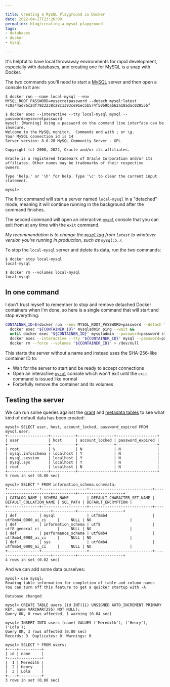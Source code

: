 ```yaml
---

title: Creating a MySQL Playground in Docker
date: 2022-04-27T23:26:00
permalink: blog/creating-a-mysql-playground
tags:
- databases
- docker
- mysql

---
```


It's helpful to have local throwaway environments for rapid development, especially with databases, and creating one for MySQL is a snap with Docker.

The two commands you'll need to start a [MySQL](https://www.mysql.com/) server and then open a console to it are:

```shell
$ docker run --name local-mysql --env MYSQL_ROOT_PASSWORD=mysecretpassword --detach mysql:latest
4c8a44ad76c2df7923238c28c1393ce91ec5b574f50b9bab62a18adac028556f

$ docker exec --interactive --tty local-mysql mysql --password=mysecretpassword
mysql: [Warning] Using a password on the command line interface can be insecure.
Welcome to the MySQL monitor.  Commands end with ; or \g.
Your MySQL connection id is 14
Server version: 8.0.28 MySQL Community Server - GPL

Copyright (c) 2000, 2022, Oracle and/or its affiliates.

Oracle is a registered trademark of Oracle Corporation and/or its
affiliates. Other names may be trademarks of their respective
owners.

Type 'help;' or '\h' for help. Type '\c' to clear the current input statement.

mysql>
```

The first command will start a server named `local-mysql` in a "detached" mode, meaning it will continue running in the background after the command finishes.

The second command will open an interactive [`mysql`](https://dev.mysql.com/doc/refman/8.0/en/mysql.html) console that you can exit from at any time with the `exit` command.

_My recommendation is to change the [`mysql` tag](https://hub.docker.com/_/mysql?tab=tags) from `latest` to whatever version you're running in production, such as `mysql:5.7`._

To stop the `local-mysql` server and delete its data, run the two commands:

```shell
$ docker stop local-mysql
local-mysql

$ docker rm --volumes local-mysql
local-mysql
```

## In one command

I don't trust myself to remember to stop and remove detached Docker containers when I'm done, so here is a single command that will start and stop everything:

```bash
CONTAINER_ID=$(docker run --env MYSQL_ROOT_PASSWORD=password --detach "mysql:${1:-latest}") &&
  docker exec "${CONTAINER_ID}" mysqladmin ping --wait &&
  until docker exec "${CONTAINER_ID}" mysqladmin --password=password status &> /dev/null ; do sleep 1 ; done &&
  docker exec --interactive --tty "${CONTAINER_ID}" mysql --password=password &&
  docker rm --force --volumes "${CONTAINER_ID}" > /dev/null
```

This starts the server without a name and instead uses the SHA-256-like container ID to:

- Wait for the server to start and be ready to accept connections
- Open an interactive [`mysql`](https://dev.mysql.com/doc/refman/8.0/en/mysql.html) console which won't exit until the `exit` command is issued like normal
- Forcefully remove the container and its volumes

## Testing the server

We can run some queries against the [grant](https://dev.mysql.com/doc/refman/8.0/en/grant-tables.html) and [metadata tables](https://dev.mysql.com/doc/refman/8.0/en/information-schema.html) to see what kind of default data has been created:

```shell
mysql> SELECT user, host, account_locked, password_expired FROM mysql.user;
+------------------+-----------+----------------+------------------+
| user             | host      | account_locked | password_expired |
+------------------+-----------+----------------+------------------+
| root             | %         | N              | N                |
| mysql.infoschema | localhost | Y              | N                |
| mysql.session    | localhost | Y              | N                |
| mysql.sys        | localhost | Y              | N                |
| root             | localhost | N              | N                |
+------------------+-----------+----------------+------------------+
5 rows in set (0.00 sec)

mysql> SELECT * FROM information_schema.schemata;
+--------------+--------------------+----------------------------+------------------------+----------+--------------------+
| CATALOG_NAME | SCHEMA_NAME        | DEFAULT_CHARACTER_SET_NAME | DEFAULT_COLLATION_NAME | SQL_PATH | DEFAULT_ENCRYPTION |
+--------------+--------------------+----------------------------+------------------------+----------+--------------------+
| def          | mysql              | utf8mb4                    | utf8mb4_0900_ai_ci     |     NULL | NO                 |
| def          | information_schema | utf8                       | utf8_general_ci        |     NULL | NO                 |
| def          | performance_schema | utf8mb4                    | utf8mb4_0900_ai_ci     |     NULL | NO                 |
| def          | sys                | utf8mb4                    | utf8mb4_0900_ai_ci     |     NULL | NO                 |
+--------------+--------------------+----------------------------+------------------------+----------+--------------------+
4 rows in set (0.02 sec)
```

And we can add some data ourselves:

```shell
mysql> use mysql;
Reading table information for completion of table and column names
You can turn off this feature to get a quicker startup with -A

Database changed

mysql> CREATE TABLE users (id INT(11) UNSIGNED AUTO_INCREMENT PRIMARY KEY, name VARCHAR(255) NOT NULL);
Query OK, 0 rows affected, 1 warning (0.04 sec)

mysql> INSERT INTO users (name) VALUES ('Meredith'), ('Henry'), ('Lola');
Query OK, 3 rows affected (0.00 sec)
Records: 3  Duplicates: 0  Warnings: 0

mysql> SELECT * FROM users;
+----+----------+
| id | name     |
+----+----------+
|  1 | Meredith |
|  2 | Henry    |
|  3 | Lola     |
+----+----------+
3 rows in set (0.00 sec)
```
